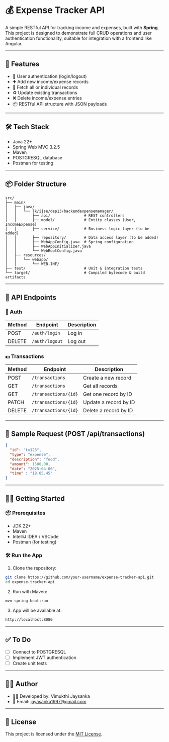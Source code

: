 # 💰 Expense Tracker API

A simple RESTful API for tracking income and expenses, built with **Spring**. This project is designed to demonstrate full CRUD operations and user authentication functionality, suitable for integration with a frontend like Angular.

---

## 🚀 Features

- 🔐 User authentication (login/logout)
- ➕ Add new income/expense records
- 📄 Fetch all or individual records
- ♻️ Update existing transactions
- ❌ Delete income/expense entries
- 📦 RESTful API structure with JSON payloads

---

## 🛠️ Tech Stack

- Java 22+
- Spring Web MVC 3.2.5
- Maven
- POSTGRESQL database
- Postman for testing

---

## 📦 Folder Structure

```
src/
├── main/
│   ├── java/
│   │   └── lk/ijse/dep13/backendexpensemanager/
│   │       ├── api/               # REST controllers
│   │       ├── model/             # Entity classes (User, IncomeExpense)
│   │       ├── service/           # Business logic layer (to be added)
│   │       ├── repository/        # Data access layer (to be added)
│   │       ├── WebAppConfig.java  # Spring configuration
│   │       ├── WebAppInitializer.java
│   │       └── WebRootConfig.java
│   ├── resources/
│   │   └── webapp/
│   │       └── WEB-INF/
├── test/                          # Unit & integration tests
└── target/                        # Compiled bytecode & build artifacts
```

---

## 📮 API Endpoints

### 🔐 Auth

| Method | Endpoint              | Description        |
|--------|-----------------------|--------------------|
| POST   | `/auth/login`         | Log in             |
| DELETE | `/auth/logout`        | Log out            |

### 💵 Transactions

| Method | Endpoint            | Description                |
|--------|---------------------|----------------------------|
| POST   | `/transactions`     | Create a new record        |
| GET    | `/transactions`     | Get all records            |
| GET    | `/transactions/{id}` | Get one record by ID       |
| PATCH  | `/transactions/{id}` | Update a record by ID      |
| DELETE | `/transactions/{id}` | Delete a record by ID      |

---

## 🧾 Sample Request (POST /api/transactions)

```json
{
  "id": "tx123",
  "type": "expense",
  "description": "food",
  "amount": 1500.00,
  "date": "2025-04-06",
  "time" : "18.05.45"
}
```

---

## 🧑‍💻 Getting Started

### 📦 Prerequisites

- JDK 22+
- Maven
- IntelliJ IDEA / VSCode
- Postman (for testing)

### 🛠️ Run the App

1. Clone the repository:

```bash
git clone https://github.com/your-username/expense-tracker-api.git
cd expense-tracker-api
```

2. Run with Maven:

```bash
mvn spring-boot:run
```

3. App will be available at:

```
http://localhost:8080
```

---

## ✅ To Do

- [ ] Connect to POSTGRESQL
- [ ] Implement JWT authentication
- [ ] Create unit tests

---

## 👨‍🏫 Author

- 🧑‍💻 Developed by: Vimukthi Jaysanka
- 📧 Email: jayasanka1997@gmail.com

---

## 🪪 License

This project is licensed under the [MIT License](license.txt).
